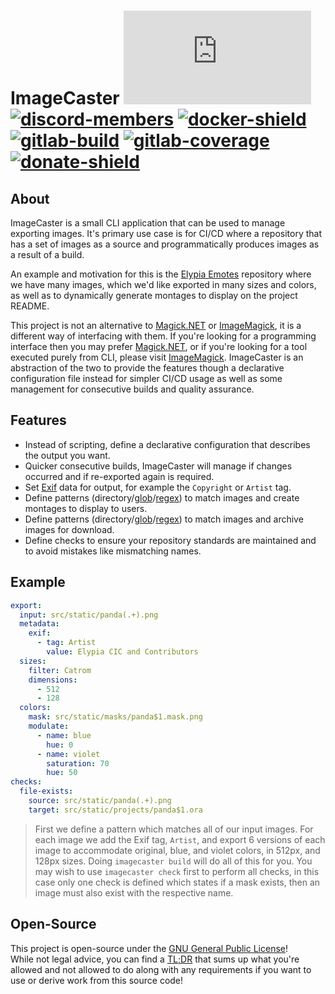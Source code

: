# ImageCaster [![matrix-members]][matrix] [![discord-members]][discord] [![docker-shield]][docker] [![gitlab-build]][gitlab] [![gitlab-coverage]][gitlab] [![donate-shield]][elypia-donate]
## About
ImageCaster is a small CLI application that can be used to manage
exporting images. It's primary use case is for CI/CD where a
repository that has a set of images as a source and programmatically
produces images as a result of a build.

An example and motivation for this is the [Elypia Emotes] repository
where we have many images, which we'd like exported in many
sizes and colors, as well as to dynamically generate montages to
display on the project README.

This project is not an alternative to [Magick.NET] or [ImageMagick], it
is a different way of interfacing with them. If you're looking for a
programming interface then you may prefer [Magick.NET], or if you're
looking for a tool executed purely from CLI, please visit [ImageMagick].
ImageCaster is an abstraction of the two to provide the features though
a declarative configuration file instead for simpler CI/CD usage as
well as some management for consecutive builds and quality assurance.

## Features
* Instead of scripting, define a declarative configuration that
describes the output you want.
* Quicker consecutive builds, ImageCaster will manage if changes
occurred and if re-exported again is required.
* Set [Exif] data for output, for example the `Copyright` or `Artist`
tag.
* Define patterns (directory/[glob]/[regex]) to match images and create
montages to display to users.
* Define patterns (directory/[glob]/[regex]) to match images and
archive images for download.
* Define checks to ensure your repository standards are maintained and
to avoid mistakes like mismatching names.

## Example
```yml
export:
  input: src/static/panda(.+).png
  metadata:
    exif:
      - tag: Artist
        value: Elypia CIC and Contributors
  sizes:
    filter: Catrom
    dimensions:
      - 512
      - 128
  colors:
    mask: src/static/masks/panda$1.mask.png
    modulate:
      - name: blue
        hue: 0
      - name: violet
        saturation: 70
        hue: 50
checks:
  file-exists:
    source: src/static/panda(.+).png
    target: src/static/projects/panda$1.ora
```
> First we define a pattern which matches all of our input images. For
> each image we add the Exif tag, `Artist`, and export 6 versions of
> each image to accommodate original, blue, and violet colors, in 512px,
> and 128px sizes. Doing `imagecaster build` will do all of this for
> you. You may wish to use `imagecaster check` first to perform all 
> checks, in this case only one check is defined which states if a mask
> exists, then an image must also exist with the respective name.

## Open-Source
This project is open-source under the [GNU General Public License]!  
While not legal advice, you can find a [TL;DR] that sums up what
you're allowed and not allowed to do along with any requirements if you
want to use or derive work from this source code!  

[matrix]: https://matrix.to/#/+elypia:matrix.org "Matrix Invite"
[discord]: https://discordapp.com/invite/hprGMaM "Discord Invite"
[docker]: https://hub.docker.com/r/elypia/imagecaster "ImageCaster on Docker"
[gitlab]: https://gitlab.com/Elypia/imagecaster/commits/master "Repository on GitLab"
[elypia-donate]: https://elypia.org/donate "Donate to Elypia"
[Elypia Emotes]: https://gitlab.com/Elypia/elypia-emotes "Elypia Emotes"
[Magick.NET]: https://github.com/dlemstra/Magick.NET "Magick.NET on GitHub"
[ImageMagick]: https://github.com/ImageMagick "ImageMagick on GitHub"
[Exif]: https://en.wikipedia.org/wiki/Exif "Exif on Wikipedia"
[glob]: https://en.wikipedia.org/wiki/Glob_(programming) "Glob on Wikipedia"
[regex]: https://en.wikipedia.org/wiki/Regular_expression "Regular Expression on Wikipedia"
[GNU General Public License]: https://www.gnu.org/licenses/gpl-3.0.en.html "GPL"
[TL;DR]: https://tldrlegal.com/license/gnu-general-public-license-v3-(gpl-3) "TL;DR of GPL"

[matrix-members]: https://img.shields.io/matrix/elypia-general:matrix.org?logo=matrix "Matrix Shield"
[discord-members]: https://discordapp.com/api/guilds/184657525990359041/widget.png "Discord Shield"
[docker-shield]: https://img.shields.io/docker/pulls/elypia/imagecaster?logo=docker "Docker Shield"
[gitlab-build]: https://gitlab.com/Elypia/imagecaster/badges/master/pipeline.svg "GitLab Build Shield"
[gitlab-coverage]: https://gitlab.com/Elypia/imagecaster/badges/master/coverage.svg "GitLab Coverage Shield"
[donate-shield]: https://img.shields.io/badge/Elypia-Donate-blueviolet "Donate Shield"
